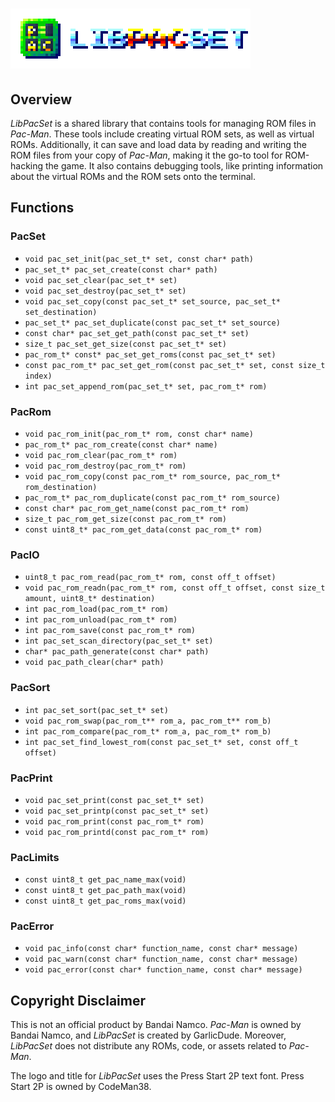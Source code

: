 # ![LibPacSet Logo](./assets/title/title_4x.png)

## Overview

*LibPacSet* is a shared library that contains tools for managing ROM files in *Pac-Man*. These tools include creating virtual ROM sets, as well as virtual ROMs. Additionally, it can save and load data by reading and writing the ROM files from your copy of *Pac-Man*, making it the go-to tool for ROM-hacking the game. It also contains debugging tools, like printing information about the virtual ROMs and the ROM sets onto the terminal.

## Functions

### PacSet

* `void pac_set_init(pac_set_t* set, const char* path)`
* `pac_set_t* pac_set_create(const char* path)`
* `void pac_set_clear(pac_set_t* set)`
* `void pac_set_destroy(pac_set_t* set)`
* `void pac_set_copy(const pac_set_t* set_source, pac_set_t* set_destination)`
* `pac_set_t* pac_set_duplicate(const pac_set_t* set_source)`
* `const char* pac_set_get_path(const pac_set_t* set)`
* `size_t pac_set_get_size(const pac_set_t* set)`
* `pac_rom_t* const* pac_set_get_roms(const pac_set_t* set)`
* `const pac_rom_t* pac_set_get_rom(const pac_set_t* set, const size_t index)`
* `int pac_set_append_rom(pac_set_t* set, pac_rom_t* rom)`

### PacRom

* `void pac_rom_init(pac_rom_t* rom, const char* name)`
* `pac_rom_t* pac_rom_create(const char* name)`
* `void pac_rom_clear(pac_rom_t* rom)`
* `void pac_rom_destroy(pac_rom_t* rom)`
* `void pac_rom_copy(const pac_rom_t* rom_source, pac_rom_t* rom_destination)`
* `pac_rom_t* pac_rom_duplicate(const pac_rom_t* rom_source)`
* `const char* pac_rom_get_name(const pac_rom_t* rom)`
* `size_t pac_rom_get_size(const pac_rom_t* rom)`
* `const uint8_t* pac_rom_get_data(const pac_rom_t* rom)`

### PacIO

* `uint8_t pac_rom_read(pac_rom_t* rom, const off_t offset)`
* `void pac_rom_readn(pac_rom_t* rom, const off_t offset, const size_t amount, uint8_t* destination)`
* `int pac_rom_load(pac_rom_t* rom)`
* `int pac_rom_unload(pac_rom_t* rom)`
* `int pac_rom_save(const pac_rom_t* rom)`
* `int pac_set_scan_directory(pac_set_t* set)`
* `char* pac_path_generate(const char* path)`
* `void pac_path_clear(char* path)`

### PacSort

* `int pac_set_sort(pac_set_t* set)`
* `void pac_rom_swap(pac_rom_t** rom_a, pac_rom_t** rom_b)`
* `int pac_rom_compare(pac_rom_t* rom_a, pac_rom_t* rom_b)`
* `int pac_set_find_lowest_rom(const pac_set_t* set, const off_t offset)`

### PacPrint

* `void pac_set_print(const pac_set_t* set)`
* `void pac_set_printp(const pac_set_t* set)`
* `void pac_rom_print(const pac_rom_t* rom)`
* `void pac_rom_printd(const pac_rom_t* rom)`

### PacLimits

* `const uint8_t get_pac_name_max(void)`
* `const uint8_t get_pac_path_max(void)`
* `const uint8_t get_pac_roms_max(void)`

### PacError

* `void pac_info(const char* function_name, const char* message)`
* `void pac_warn(const char* function_name, const char* message)`
* `void pac_error(const char* function_name, const char* message)`

## Copyright Disclaimer

This is not an official product by Bandai Namco. *Pac-Man* is owned by Bandai Namco, and *LibPacSet* is created by GarlicDude. Moreover, *LibPacSet* does not distribute any ROMs, code, or assets related to *Pac-Man*.

The logo and title for *LibPacSet* uses the Press Start 2P text font. Press Start 2P is owned by CodeMan38.
